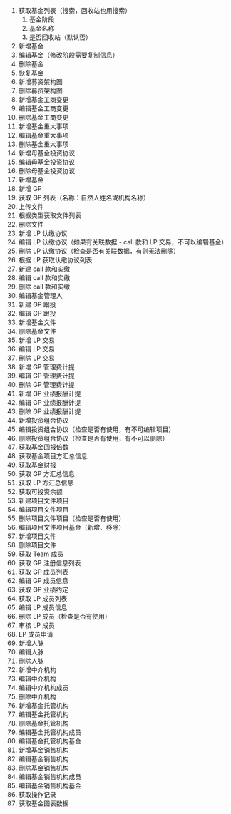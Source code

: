 1. 获取基金列表（搜索，回收站也用搜索）
	1. 基金阶段
	2. 基金名称
	3. 是否回收站（默认否）
1. 新增基金
2. 编辑基金（修改阶段需要复制信息）
3. 删除基金
4. 恢复基金
5. 新增募资架构图
6. 删除募资架构图
7. 新增基金工商变更
8. 编辑基金工商变更
9. 删除基金工商变更
10. 新增基金重大事项
11. 编辑基金重大事项
12. 删除基金重大事项
13. 新增母基金投资协议
14. 编辑母基金投资协议
15. 删除母基金投资协议
16. 新增基金
17. 新增 GP
18. 获取 GP 列表（名称：自然人姓名或机构名称）
19. 上传文件
20. 根据类型获取文件列表
21. 删除文件
22. 新增 LP 认缴协议
23. 编辑 LP 认缴协议（如果有关联数据 - call 款和 LP 交易，不可以编辑基金）
24. 删除 LP 认缴协议（检查是否有关联数据，有则无法删除）
25. 根据 LP 获取认缴协议列表
26. 新建 call 款和实缴
27. 编辑 call 款和实缴
28. 删除 call 款和实缴
29. 编辑基金管理人
30. 新建 GP 跟投
31. 编辑 GP 跟投
32. 新增基金文件
33. 删除基金文件
34. 新增 LP 交易
35. 编辑 LP 交易
36. 删除 LP 交易
37. 新增 GP 管理费计提
38. 编辑 GP 管理费计提
39. 删除 GP 管理费计提
40. 新增 GP 业绩报酬计提
41. 编辑 GP 业绩报酬计提
42. 删除 GP 业绩报酬计提
43. 新增投资组合协议
44. 编辑投资组合协议（检查是否有使用，有不可编辑项目）
45. 删除投资组合协议（检查是否有使用，有不可以删除）
46. 获取基金回报倍数
47. 获取基金项目方汇总信息
48. 获取基金财报
49. 获取 GP 方汇总信息
50. 获取 LP 方汇总信息
51. 获取可投资余额
52. 新建项目文件项目
53. 编辑项目文件项目
54. 删除项目文件项目（检查是否有使用）
55. 编辑项目文件项目基金（新增、移除）
56. 新增项目文件
57. 删除项目文件
58. 获取 Team 成员
59. 获取 GP 注册信息列表
60. 获取 GP 成员列表
61. 编辑 GP 成员信息
62. 获取 GP 业绩约定
63. 获取 LP 成员列表
64. 编辑 LP 成员信息
65. 删除 LP 成员（检查是否有使用）
66. 审核 LP 成员
67. LP 成员申请
68. 新增人脉
69. 编辑人脉
70. 删除人脉
71. 新增中介机构
72. 编辑中介机构
73. 编辑中介机构成员
74. 删除中介机构
75. 新增基金托管机构
76. 编辑基金托管机构
77. 删除基金托管机构
78. 编辑基金托管机构成员
79. 编辑基金托管机构基金
80. 新增基金销售机构
81. 编辑基金销售机构
82. 删除基金销售机构
83. 编辑基金销售机构成员
84. 编辑基金销售机构基金
85. 获取操作记录
86. 获取基金图表数据